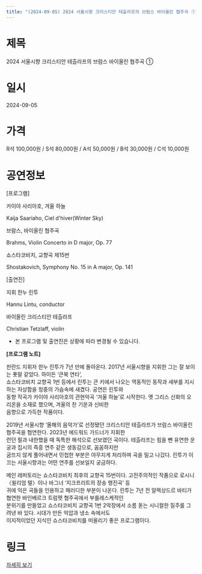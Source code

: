 ```yaml
---
title: "(2024-09-05) 2024 서울시향 크리스티안 테츨라프의 브람스 바이올린 협주곡 ①"
---
```


# 제목
2024 서울시향 크리스티안 테츨라프의 브람스 바이올린 협주곡 ①

# 일시
2024-09-05

# 가격
R석 100,000원 / S석 80,000원 / A석 50,000원 / B석 30,000원 / C석 10,000원

# 공연정보
[프로그램]  
  
카이야 사리아호, 겨울 하늘  
  
Kaija Saariaho, Ciel d'hiver(Winter Sky)  
  
브람스, 바이올린 협주곡  
  
Brahms, Violin Concerto in D major, Op. 77  
  
쇼스타코비치, 교향곡 제15번  
  
Shostakovich, Symphony No. 15 in A major, Op. 141  
  
[출연진]  
  
지휘 한누 린투  
  
Hannu Lintu, conductor    
  
바이올린 크리스티안 테츨라프  
  
Christian Tetzlaff, violin  
  
* 본 프로그램 및 출연진은 상황에 따라 변경될 수 있습니다.    
    
    
**[프로그램 노트]**  
  
핀란드 지휘자 한누 린투가 7년 만에 돌아온다. 2017년 서울시향을 지휘한 그는 잘 보이는 푯말 같았다. 하이든 ‘큰북 연타’,  
쇼스타코비치 교향곡 1번 등에서 린투는 큰 키에서 나오는 역동적인 동작과 세부를 지시하는 자상함을 청중의 가슴속에 새겼다. 공연은 린투와  
동향 작곡가 카이야 사리아호의 관현악곡 ‘겨울 하늘’로 시작한다. 옛 그리스 신화의 오리온을 소재로 했으며, 겨울의 찬 기운과 신비한  
음향으로 가득한 작품이다.  
  
2019년 서울시향 ‘올해의 음악가’로 선정됐던 크리스티안 테츨라프가 브람스 바이올린 협주곡을 협연한다. 2023년 에드워드 가드너가 지휘한  
런던 필과 내한했을 때 독특한 해석으로 선보였던 곡이다. 테츨라프는 힘을 뺀 유연한 운궁과 집시의 즉흥 연주 같은 생동감으로, 꼼꼼하지만  
굼뜨지 않게 풀어내면서 민첩한 부분은 야무지게 처리하며 곡을 밀고 나갔다. 린투가 이끄는 서울시향과는 어떤 연주를 선보일지 궁금하다.  
  
메인 레퍼토리는 쇼스타코비치 최후의 교향곡 15번이다. 고전주의적인 작품으로 로시니 〈윌리엄 텔〉이나 바그너 ‘지크프리트의 장송 행진곡’ 등  
귀에 익은 곡들을 인용하고 패러디한 부분이 나온다. 린투는 7년 전 알렉상드르 바티가 협연한 바인베르크 트럼펫 협주곡에서 부를레스케적인  
분위기를 만들었고 쇼스타코비치 교향곡 1번 2악장에서 소름 돋는 시니컬한 질주를 그려낸 바 있다. 시대가 만든 억압과 냉소 속에서도  
이지적이었던 지식인 쇼스타코비치를 떠올리기 좋은 프로그램이다.  
  


# 링크
[자세히 보기](https://www.sac.or.kr/site/main/show/show_view?SN=60766 "https://www.sac.or.kr/site/main/show/show_view?SN=60766")
